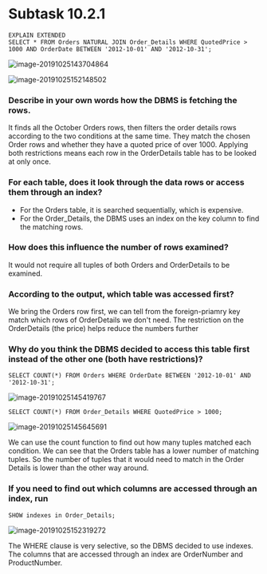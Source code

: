 # Subtask 10.2.1

```mysql
EXPLAIN EXTENDED
SELECT * FROM Orders NATURAL JOIN Order_Details WHERE QuotedPrice > 1000 AND OrderDate BETWEEN '2012-10-01' AND '2012-10-31';
```

<img src="C:\Users\Klim\AppData\Roaming\Typora\typora-user-images\image-20191025143704864.png" alt="image-20191025143704864" style="zoom:100%;" />

![image-20191025152148502](C:\Users\Klim\AppData\Roaming\Typora\typora-user-images\image-20191025152148502.png)



### Describe in your own words how the DBMS is fetching the rows. 

It finds all the October Orders rows, then filters the order details rows according to the two conditions at the same time. They match the chosen Order rows and whether they have a quoted price of over 1000. Applying both restrictions means each row in the OrderDetails table has to be looked at only once.

### For each table, does it look through the data rows or access them through an index? 

- For the Orders table, it is searched sequentially, which is expensive.
- For the Order_Details, the DBMS uses an index on the key column to find the matching rows.

### How does this influence the number of rows examined? 

It would not require all tuples of both Orders and OrderDetails to be examined. 

### According to the output, which table was accessed first? 

We bring the Orders row first, we can tell from the foreign-priamry key match which rows of OrderDetails we don't need. The restriction on the OrderDetails (the price) helps reduce the numbers further



### Why do you think the DBMS decided to access this table first instead of the other one (both have restrictions)?



```mysql
SELECT COUNT(*) FROM Orders WHERE OrderDate BETWEEN '2012-10-01' AND '2012-10-31';
```



![image-20191025145419767](C:\Users\Klim\AppData\Roaming\Typora\typora-user-images\image-20191025145419767.png)





```mysql
SELECT COUNT(*) FROM Order_Details WHERE QuotedPrice > 1000;
```



![image-20191025145645691](C:\Users\Klim\AppData\Roaming\Typora\typora-user-images\image-20191025145645691.png)



We can use the count function to find out how many tuples matched each condition. We can see that the Orders table has a lower number of matching tuples. So the number of tuples that it would need to match in the Order Details is lower than the other way around. 

 

### If you need to find out which columns are accessed through an index, run

```mysql
SHOW indexes in Order_Details;
```

![image-20191025152319272](C:\Users\Klim\AppData\Roaming\Typora\typora-user-images\image-20191025152319272.png)

The WHERE clause is very selective, so the DBMS decided to use indexes. The columns that are accessed through an index are OrderNumber and ProductNumber.

